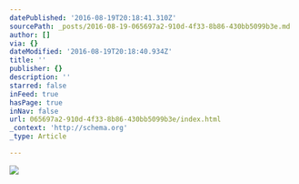 ```yaml
---
datePublished: '2016-08-19T20:18:41.310Z'
sourcePath: _posts/2016-08-19-065697a2-910d-4f33-8b86-430bb5099b3e.md
author: []
via: {}
dateModified: '2016-08-19T20:18:40.934Z'
title: ''
publisher: {}
description: ''
starred: false
inFeed: true
hasPage: true
inNav: false
url: 065697a2-910d-4f33-8b86-430bb5099b3e/index.html
_context: 'http://schema.org'
_type: Article

---
```

![](https://the-grid-user-content.s3-us-west-2.amazonaws.com/487c5904-c06c-4543-9b5c-55856e6cd9c8.jpg)
